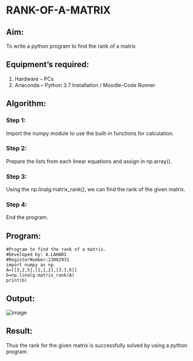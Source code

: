# RANK-OF-A-MATRIX
## Aim:
To write a python program to find the rank of a matrix
## Equipment’s required:
1. 	Hardware – PCs
2. 	Anaconda – Python 3.7 Installation / Moodle-Code Runner
## Algorithm:
### Step 1: 
Import the numpy module to use the built-in functions for calculation.
### Step 2: 
Prepare the lists from each linear equations and assign in np.array().
### Step 3:
Using the np.linalg.matrix_rank(), we can find the rank of the given matrix.
### Step 4: 
End the program.
## Program:
```
#Program to find the rank of a matrix.
#Developed by: A.LAHARI
#RegisterNumber:23002931
import numpy as np
A=[[3,2,5],[1,1,2],[3,3,6]]
b=np.linalg.matrix_rank(A)
print(b)
```
## Output:
![image](https://github.com/AnnaLahari/RANK-OF-A-MATRIX/assets/149365425/cf3ac3e2-bf9f-420e-8d1f-d10652f59133)


## Result:
Thus the rank for the given matrix is successfully solved by  using a python program.

